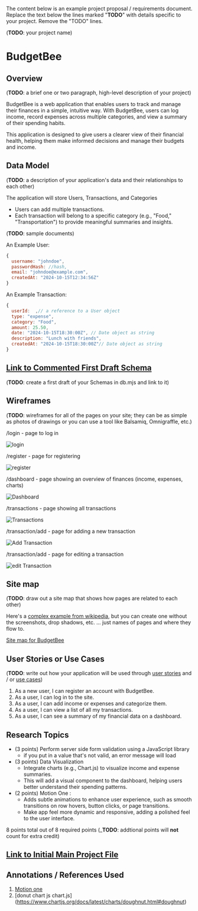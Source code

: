 The content below is an example project proposal / requirements document. Replace the text below the lines marked "__TODO__" with details specific to your project. Remove the "TODO" lines.

(__TODO__: your project name)

# BudgetBee

## Overview

(__TODO__: a brief one or two paragraph, high-level description of your project)

BudgetBee is a web application that enables users to track and manage their finances in a simple, intuitive way. With BudgetBee, users can log income, record expenses across multiple categories, and view a summary of their spending habits. 

This application is designed to give users a clearer view of their financial health, helping them make informed decisions and manage their budgets and income.


## Data Model

(__TODO__: a description of your application's data and their relationships to each other) 

The application will store Users, Transactions, and Categories

* Users can add multiple transactions.
* Each transaction will belong to a specific category (e.g., "Food," "Transportation") to provide meaningful summaries and insights.

(__TODO__: sample documents)

An Example User:

```javascript
{
  username: "johndoe",
  passwordHash: //hash,
  email: "johndoe@example.com",
  createdAt: "2024-10-15T12:34:56Z"
}
```

An Example Transaction:

```javascript
{
  userId:  ,// a reference to a User object
  type: "expense",
  category: "Food",
  amount: 25.50,
  date: "2024-10-15T18:30:00Z", // Date object as string
  description: "Lunch with friends",
  createdAt: "2024-10-15T18:30:00Z"// Date object as string
}

```


## [Link to Commented First Draft Schema](db.mjs) 

(__TODO__: create a first draft of your Schemas in db.mjs and link to it)

## Wireframes

(__TODO__: wireframes for all of the pages on your site; they can be as simple as photos of drawings or you can use a tool like Balsamiq, Omnigraffle, etc.)

/login - page to log in

![login](documentation/login.png)

/register - page for registering

![register](documentation/register.png)

/dashboard - page showing an overview of finances (income, expenses, charts)

![Dashboard](documentation/dashboard.png)

/transactions - page showing all transactions

![Transactions](documentation/transaction.png)

/transaction/add - page for adding a new transaction

![Add Transaction](documentation/add-transaction.png)

/transaction/add - page for editing a transaction

![edit Transaction](documentation/edit-transaction.png)

## Site map

(__TODO__: draw out a site map that shows how pages are related to each other)

Here's a [complex example from wikipedia](https://upload.wikimedia.org/wikipedia/commons/2/20/Sitemap_google.jpg), but you can create one without the screenshots, drop shadows, etc. ... just names of pages and where they flow to.

[Site map for BudgetBee](documentation/site-map.png)

## User Stories or Use Cases

(__TODO__: write out how your application will be used through [user stories](http://en.wikipedia.org/wiki/User_story#Format) and / or [use cases](https://en.wikipedia.org/wiki/Use_case))

1. As a new user, I can register an account with BudgetBee.
2. As a user, I can log in to the site.
3. As a user, I can add income or expenses and categorize them.
4. As a user, I can view a list of all my transactions.
5. As a user, I can see a summary of my financial data on a dashboard.

## Research Topics
* (3 points) Perform server side form validation using a JavaScript library
    * if you put in a value that's not valid, an error message will load
* (3 points) Data Visualization
  * Integrate charts (e.g., Chart.js) to visualize income and expense summaries.
  * This will add a visual component to the dashboard, helping users better understand their spending patterns.
* (2 points)  Motion One :
  * Adds subtle animations to enhance user experience, such as smooth transitions on row hovers, button clicks, or page transitions.
  * Make app feel more dynamic and responsive, adding a polished feel to the user interface.



8 points total out of 8 required points (___TODO__: addtional points will __not__ count for extra credit)


## [Link to Initial Main Project File](app.mjs) 


## Annotations / References Used

1. [Motion one](https://motion.dev/docs/quick-start)
2. [donut chart js chart.js] (https://www.chartjs.org/docs/latest/charts/doughnut.html#doughnut)

